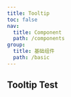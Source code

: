 ```yaml
---
title: Tooltip
toc: false
nav:
  title: Component
  path: /components
group:
  title: 基础组件
  path: /basic
---
```


## Tooltip Test
